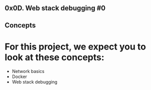 ## 0x0D. Web stack debugging #0

## Concepts
# For this project, we expect you to look at these concepts:

* Network basics
* Docker
* Web stack debugging